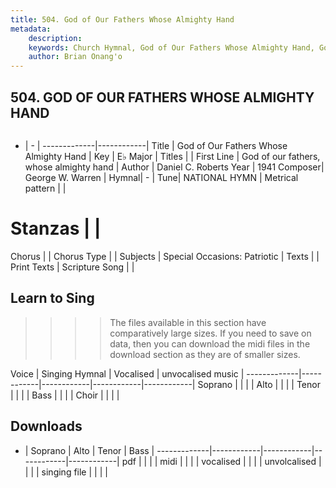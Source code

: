 ```yaml
---
title: 504. God of Our Fathers Whose Almighty Hand
metadata:
    description: 
    keywords: Church Hymnal, God of Our Fathers Whose Almighty Hand, God of our fathers, whose almighty hand, 
    author: Brian Onang'o
---
```



## 504. GOD OF OUR FATHERS WHOSE ALMIGHTY HAND

```txt

```

- |   -  |
-------------|------------|
Title | God of Our Fathers Whose Almighty Hand |
Key | E♭ Major |
Titles |  |
First Line | God of our fathers, whose almighty hand |
Author | Daniel C. Roberts 
Year | 1941
Composer| George W. Warren |
Hymnal|  - |
Tune| NATIONAL HYMN |
Metrical pattern | |
# Stanzas |  |
Chorus |  |
Chorus Type |  |
Subjects | Special Occasions: Patriotic |
Texts |  |
Print Texts | 
Scripture Song |  |
  
## Learn to Sing

>>>> The files available in this section have comparatively large sizes. If you need to save on data, then you can download the midi files in the download section as they are of smaller sizes.

Voice |  Singing Hymnal | Vocalised | unvocalised music |
-------------|------------|------------|------------|------------|
Soprano | | | |
Alto | | | |
Tenor | | | |
Bass | | | |
Choir | | | |

## Downloads

- |  Soprano | Alto | Tenor | Bass |
-------------|------------|------------|------------|------------|
pdf | | | |
midi | | | |
vocalised | | | |
unvolcalised | | | |
singing file | | | |
  